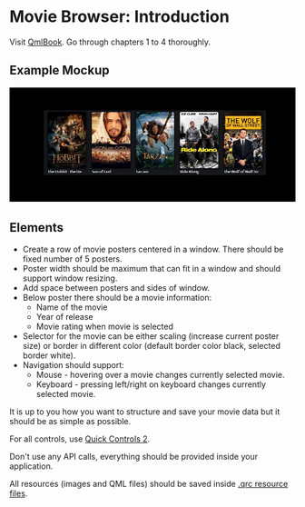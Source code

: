 # Movie Browser: Introduction

Visit [QmlBook](https://qmlbook.github.io). Go through chapters 1 to 4 thoroughly.

## Example Mockup

![mockup](mockup.jpg)

## Elements

* Create a row of movie posters centered in a window. There should be fixed number of 5 posters.
* Poster width should be maximum that can fit in a window and should support window resizing.
* Add space between posters and sides of window.
* Below poster there should be a movie information:
    * Name of the movie
    * Year of release
    * Movie rating when movie is selected
* Selector for the movie can be either scaling (increase current poster size) or border in different color (default border color black, selected border white).
* Navigation should support:
    * Mouse - hovering over a movie changes currently selected movie.
    * Keyboard - pressing left/right on keyboard changes currently selected movie.

It is up to you how you want to structure and save your movie data but it should be as simple as possible.

For all controls, use [Quick Controls 2](http://doc.qt.io/qt-5/qtquickcontrols2-index.html).

Don't use any API calls, everything should be provided inside your application.

All resources (images and QML files) should be saved inside [.qrc resource files](http://doc.qt.io/qt-5/resources.html).
